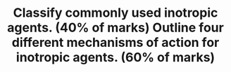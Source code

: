 ---
title: "Classify commonly used inotropic agents. (40% of marks) Outline four different mechanisms of action for inotropic agents. (60% of marks)"
entityType: SAQ
exam: PEX
college: CICM
year: 2014
sitting: B
question: 01
passRate: 65
EC_errorsCommon:
- "The poorer answers suffered for want of a useful classification system that enabled them to separate the various drug classes."
---